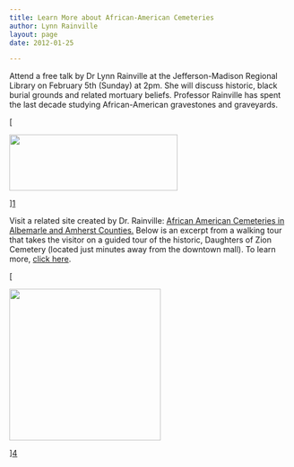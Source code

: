 ```yaml
---
title: Learn More about African-American Cemeteries
author: Lynn Rainville
layout: page
date: 2012-01-25

---
```

Attend a free talk by Dr Lynn Rainville at the Jefferson-Madison Regional Library on February 5th (Sunday) at 2pm. She will discuss historic, black burial grounds and related mortuary beliefs. Professor Rainville has spent the last decade studying African-American gravestones and graveyards.

[

<img   src="/media/2012/01/cemtalk1-300x100.jpg" alt="" width="300" height="100" />

][1]



Visit a related site created by Dr. Rainville: [African American Cemeteries in Albemarle and Amherst Counties.][2] Below is an excerpt from a walking tour that takes the visitor on a guided tour of the historic, Daughters of Zion Cemetery (located just minutes away from the downtown mall). To learn more, [click here][3].
  
[

<img   src="/media/2012/01/doz_wakingtour.jpg" alt="" width="270" height="270" />

][4]



 [1]: /media/2012/01/cemtalk1.jpg
 [2]: http://http://www2.vcdh.virginia.edu/cem/
 [3]: http://http://www2.vcdh.virginia.edu/cem/CemSearch_Walking.shtml
 [4]: /media/2012/01/doz_wakingtour.jpg
